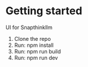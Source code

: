 

# Getting started

UI for Snapthinkllm 

1. Clone the repo
2. Run: npm install
3. Run: npm run build
4. Run: npm run dev

